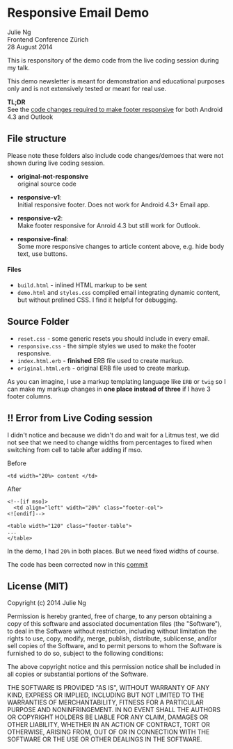 
# Responsive Email Demo

Julie Ng  
Frontend Conference Zürich  
28 August 2014

This is responsitory of the demo code from the live coding session during my talk.

This demo newsletter is meant for demonstration and educational purposes only and is not extensively tested or meant for real use.

**TL;DR**  
See the [code changes required to make footer responsive](https://github.com/jng5/fec14-demo/commit/659c500f721b291e5ffa860bc95b2c1c8f61f0c7) for both Android 4.3 and Outlook

## File structure

Please note these folders also include code changes/demoes that were not shown during live coding session.

  * **original-not-responsive**  
    original source code
    
  * **responsive-v1**:  
    Initial responsive footer. Does not work for Android 4.3+ Email app.
    
  * **responsive-v2**:  
    Make footer responsive for Anroid 4.3 but still work for Outlook.
    
  * **responsive-final**:  
    Some more responsive changes to article content above, e.g. hide body text, use buttons.
  
#### Files

   * `build.html` - inlined HTML markup to be sent
   * `demo.html` and `styles.css` compiled email integrating dynamic content, but without prelined CSS. I find it helpful for debugging.
  
## Source Folder

  * `reset.css` - some generic resets you should include in every email.
  * `responsive.css` - the simple styles we used to make the footer responsive.
  * `index.html.erb` - **finished** ERB file used to create markup.
  * `original.html.erb` - original ERB file used to create markup. 
  
As you can imagine, I use a markup templating language like `ERB` or `twig` so I can make my markup changes in **one place instead of three** if I have 3 footer columns.

## !! Error from Live Coding session

I didn't notice and because we didn't do and wait for a Litmus test, we did not see that we need to change widths from percentages to fixed when switching from cell to table after adding if mso.

Before

    <td width="20%> content </td>
    
After

    <!--[if mso]>
      <td align="left" width="20%" class="footer-col">
    <![endif]-->
    
    <table width="120" class="footer-table">
    ...
    </table>

In the demo, I had `20%` in both places. But we need fixed widths of course.

The code has been corrected now in this [commit](https://github.com/jng5/fec14-demo/commit/179936f5312bcd1dab1716e870e7905177f10712)

## License (MIT)

Copyright (c) 2014 Julie Ng

Permission is hereby granted, free of charge, to any person obtaining a copy of this software and associated documentation files (the "Software"), to deal in the Software without restriction, including without limitation the rights to use, copy, modify, merge, publish, distribute, sublicense, and/or sell copies of the Software, and to permit persons to whom the Software is furnished to do so, subject to the following conditions:

The above copyright notice and this permission notice shall be included in all copies or substantial portions of the Software.

THE SOFTWARE IS PROVIDED "AS IS", WITHOUT WARRANTY OF ANY KIND, EXPRESS OR IMPLIED, INCLUDING BUT NOT LIMITED TO THE WARRANTIES OF MERCHANTABILITY, FITNESS FOR A PARTICULAR PURPOSE AND NONINFRINGEMENT. IN NO EVENT SHALL THE AUTHORS OR COPYRIGHT HOLDERS BE LIABLE FOR ANY CLAIM, DAMAGES OR OTHER LIABILITY, WHETHER IN AN ACTION OF CONTRACT, TORT OR OTHERWISE, ARISING FROM, OUT OF OR IN CONNECTION WITH THE SOFTWARE OR THE USE OR OTHER DEALINGS IN THE SOFTWARE.